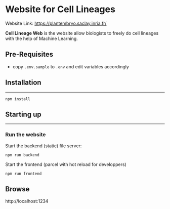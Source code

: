 # Website for Cell Lineages

Website Link: https://plantembryo.saclay.inria.fr/

**Cell Lineage Web** is the website allow biologists to freely do cell lineages with the help of Machine Learning.

## Pre-Requisites

* copy `.env.sample` to `.env` and edit variables accordingly

## Installation
---

```
npm install
```

## Starting up
---

### Run the website

Start the backend (static) file server:
```
npm run backend
```

Start the frontend (parcel with hot reload for developpers)
```
npm run frontend
```

## Browse

http://localhost:1234
